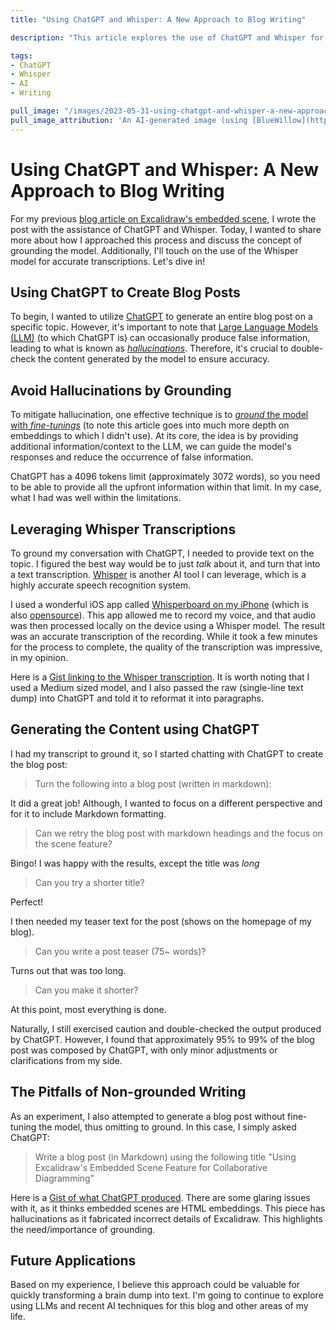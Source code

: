 ```yaml
---
title: "Using ChatGPT and Whisper: A New Approach to Blog Writing"

description: "This article explores the use of ChatGPT and Whisper for blog writing. Learn the importance of grounding the model to ensure accuracy and avoid false information. I leverage Whisper's speech recognition system to provide text on the topic. By utilizing ChatGPT and making minor adjustments, read how I successfully generate a blog post."

tags:
- ChatGPT
- Whisper
- AI
- Writing

pull_image: "/images/2023-05-31-using-chatgpt-and-whisper-a-new-approach-to-blog-writing/robot-typing.jpg"
pull_image_attribution: 'An AI-generated image (using [BlueWillow](https://www.bluewillow.ai/)) with the prompt "A robot typing on a computer, simple design"'
---
```


# Using ChatGPT and Whisper: A New Approach to Blog Writing

For my previous [blog article on Excalidraw's embedded scene](/using-excalidraws-embedded-scene-feature-for-collaborative-diagramming), I wrote the post with the assistance of ChatGPT and Whisper. Today, I wanted to share more about how I approached this process and discuss the concept of grounding the model. Additionally, I'll touch on the use of the Whisper model for accurate transcriptions. Let's dive in!

## Using ChatGPT to Create Blog Posts

To begin, I wanted to utilize [ChatGPT](https://openai.com/product/chatgpt) to generate an entire blog post on a specific topic. However, it's important to note that [Large Language Models (LLM)](https://en.wikipedia.org/wiki/Large_language_model) (to which ChatGPT is) can occasionally produce false information, leading to what is known as [_hallucinations_](https://en.wikipedia.org/wiki/Hallucination_(artificial_intelligence)). Therefore, it's crucial to double-check the content generated by the model to ensure accuracy.

## Avoid Hallucinations by Grounding

To mitigate hallucination, one effective technique is to [_ground_ the model with _fine-tunings_](https://cloud.google.com/blog/products/ai-machine-learning/how-to-use-grounding-for-your-llms-with-text-embeddings) (to note this article goes into much more depth on embeddings to which I didn't use). At its core, the idea is by providing additional information/context to the LLM, we can guide the model's responses and reduce the occurrence of false information.

ChatGPT has a 4096 tokens limit (approximately 3072 words), so you need to be able to provide all the upfront information within that limit. In my case, what I had was well within the limitations.

## Leveraging Whisper Transcriptions

To ground my conversation with ChatGPT, I needed to provide text on the topic. I figured the best way would be to just _talk_ about it, and turn that into a text transcription. [Whisper](https://openai.com/research/whisper) is another AI tool I can leverage, which is a highly accurate speech recognition system.

I used a wonderful iOS app called [Whisperboard on my iPhone](https://apps.apple.com/app/whisperboard/id1661442906) (which is also [opensource](https://github.com/Saik0s/Whisperboard)). This app allowed me to record my voice, and that audio was then processed locally on the device using a Whisper model. The result was an accurate transcription of the recording. While it took a few minutes for the process to complete, the quality of the transcription was impressive, in my opinion.

Here is a [Gist linking to the Whisper transcription](https://gist.github.com/kevinjalbert/b5f37afe5efc0e38b9ae4cdbcb85247a). It is worth noting that I used a Medium sized model, and I also passed the raw (single-line text dump) into ChatGPT and told it to reformat it into paragraphs.

## Generating the Content using ChatGPT

I had my transcript to ground it, so I started chatting with ChatGPT to create the blog post:

> Turn the following into a blog post (written in markdown): <text>

It did a great job! Although, I wanted to focus on a different perspective and for it to include Markdown formatting.

> Can we retry the blog post with markdown headings and the focus on the scene feature?

Bingo! I was happy with the results, except the title was _long_

> Can you try a shorter title?

Perfect!

I then needed my teaser text for the post (shows on the homepage of my blog).

> Can you write a post teaser (75~ words)?

Turns out that was too long.

> Can you make it shorter?

At this point, most everything is done.

Naturally, I still exercised caution and double-checked the output produced by ChatGPT. However, I found that approximately 95% to 99% of the blog post was composed by ChatGPT, with only minor adjustments or clarifications from my side.

## The Pitfalls of Non-grounded Writing

As an experiment, I also attempted to generate a blog post without fine-tuning the model, thus omitting to ground. In this case, I simply asked ChatGPT:

> Write a blog post (in Markdown) using the following title "Using Excalidraw's Embedded Scene Feature for Collaborative Diagramming"

Here is a [Gist of what ChatGPT produced](https://gist.github.com/kevinjalbert/1e512632bb97b18cc1434bfac45c4d50). There are some glaring issues with it, as it thinks embedded scenes are HTML embeddings. This piece has hallucinations as it fabricated incorrect details of Excalidraw. This highlights the need/importance of grounding.

## Future Applications

Based on my experience, I believe this approach could be valuable for quickly transforming a brain dump into text. I'm going to continue to explore using LLMs and recent AI techniques for this blog and other areas of my life.
